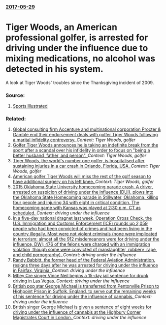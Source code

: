 ### [2017-05-29](/news/2017/05/29/index.md)

# Tiger Woods, an American professional golfer, is arrested for driving under the influence due to mixing medications, no alcohol was detected in his system. 

A look at Tiger Woods&#x27; troubles since the Thanksgiving incident of 2009. 


### Source:

1. [Sports Illustrated](https://www.si.com/golf/2017/05/29/tiger-woods-arrested-dui-troubles-timeline)

### Related:

1. [ Global consulting firm Accenture and multinational corporation Procter & Gamble end their endorsement deals with golfer Tiger Woods following a marital infidelity controversy. ](/news/2009/12/13/global-consulting-firm-accenture-and-multinational-corporation-procter-gamble-end-their-endorsement-deals-with-golfer-tiger-woods-followi.md) _Context: Tiger Woods, golfer_
2. [ Golfer Tiger Woods announces he is taking an indefinite break from the sport after a scandal over his infidelity in order to focus on "being a better husband, father, and person". ](/news/2009/12/12/golfer-tiger-woods-announces-he-is-taking-an-indefinite-break-from-the-sport-after-a-scandal-over-his-infidelity-in-order-to-focus-on-bein.md) _Context: Tiger Woods, golfer_
3. [ Tiger Woods, the world's number one golfer, is hospitalised after sustaining injuries in a car crash in Orlando, Florida, USA. ](/news/2009/11/27/tiger-woods-the-world-s-number-one-golfer-is-hospitalised-after-sustaining-injuries-in-a-car-crash-in-orlando-florida-usa.md) _Context: Tiger Woods, golfer_
4. [ American golfer Tiger Woods will miss the rest of the golf season to have additional surgery on his left knee. ](/news/2008/06/18/american-golfer-tiger-woods-will-miss-the-rest-of-the-golf-season-to-have-additional-surgery-on-his-left-knee.md) _Context: Tiger Woods, golfer_
5. [2015 Oklahoma State University homecoming parade crash. A driver, arrested on suspicion of driving under the influence (DUI), plows into the Oklahoma State Homecoming parade in Stillwater, Oklahoma, killing four people and injuring 34 with eight in critical condition. The homecoming game with Kansas was played at 2:30 p.m. CT as scheduled. ](/news/2015/10/24/2015-oklahoma-state-university-homecoming-parade-crash-a-driver-arrested-on-suspicion-of-driving-under-the-influence-dui-plows-into-the.md) _Context: driving under the influence_
6. [In a five-day national dragnet last week, Operation Cross Check, the U.S. Immigration and Customs Enforcement (ICE) rounds up 2,059 people who had been convicted of crimes and had been living in the country illegally. Most were not violent criminals (none were implicated in terrorism; almost all the 912 misdemeanors were for driving under the influence, DWI; 476 of the felons were charged with an immigration violation, though some were convicted of manslaughter, robbery, rape, and child pornography). ](/news/2015/03/9/in-a-five-day-national-dragnet-last-week-operation-cross-check-the-u-s-immigration-and-customs-enforcement-ice-rounds-up-2-059-people-w.md) _Context: driving under the influence_
7. [Randy Babbitt, the former head of the Federal Aviation Administration, resigns three days after he was arrested for driving under the influence in Fairfax, Virginia. ](/news/2011/12/6/randy-babbitt-the-former-head-of-the-federal-aviation-administration-resigns-three-days-after-he-was-arrested-for-driving-under-the-influe.md) _Context: driving under the influence_
8. [Mtley Cre singer Vince Neil begins a 15-day jail sentence for drunk driving in Las Vegas. ](/news/2011/02/15/motley-crue-singer-vince-neil-begins-a-15-day-jail-sentence-for-drunk-driving-in-las-vegas.md) _Context: driving under the influence_
9. [British pop star George Michael is transferred from Pentonville Prison to Highpoint Prison in Suffolk, England, to serve out the remaining weeks of his sentence for driving under the influence of cannabis. ](/news/2010/09/18/british-pop-star-george-michael-is-transferred-from-pentonville-prison-to-highpoint-prison-in-suffolk-england-to-serve-out-the-remaining-w.md) _Context: driving under the influence_
10. [British singer George Michael is given a sentence of eight weeks for driving under the influence of cannabis at the Highbury Corner Magistrates Court in London. ](/news/2010/09/14/british-singer-george-michael-is-given-a-sentence-of-eight-weeks-for-driving-under-the-influence-of-cannabis-at-the-highbury-corner-magistra.md) _Context: driving under the influence_
